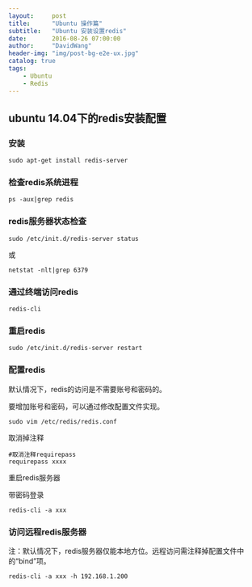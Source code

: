 ```yaml
---
layout:     post
title:      "Ubuntu 操作篇"
subtitle:   "Ubuntu 安装设置redis"
date:       2016-08-26 07:00:00
author:     "DavidWang"
header-img: "img/post-bg-e2e-ux.jpg"
catalog: true
tags:
    - Ubuntu
    - Redis
--- 
```


## ubuntu 14.04下的redis安装配置

### 安装

```
sudo apt-get install redis-server
```

### 检查redis系统进程

```
ps -aux|grep redis
```

### redis服务器状态检查

```
sudo /etc/init.d/redis-server status
```

或

```
netstat -nlt|grep 6379
```

### 通过终端访问redis

```
redis-cli
```

### 重启redis

```
sudo /etc/init.d/redis-server restart
```

### 配置redis

默认情况下，redis的访问是不需要账号和密码的。

要增加账号和密码，可以通过修改配置文件实现。

```
sudo vim /etc/redis/redis.conf
```

取消掉注释

```
#取消注释requirepass
requirepass xxxx
```

重启redis服务器

带密码登录

```
redis-cli -a xxx
```

### 访问远程redis服务器

注：默认情况下，redis服务器仅能本地方位。远程访问需注释掉配置文件中的“bind”项。

```
redis-cli -a xxx -h 192.168.1.200
```